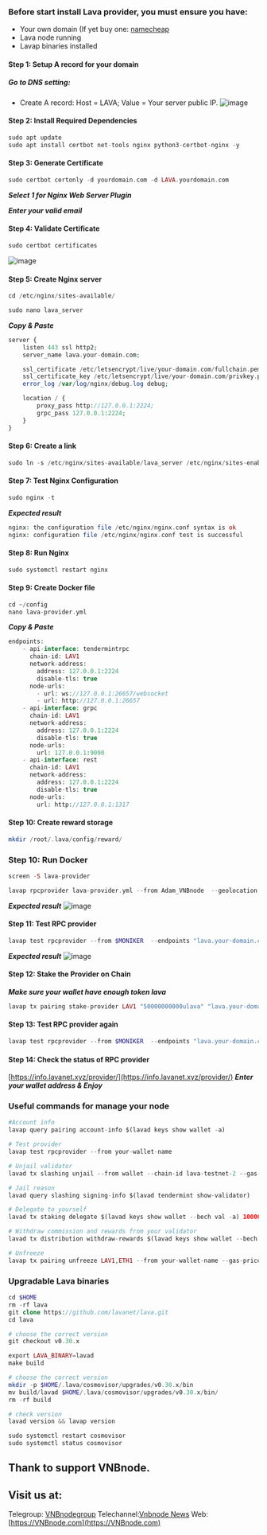 ### Before start install Lava provider, you must ensure you have:
* Your own domain (If yet buy one: [namecheap](https://www.namecheap.com/)
* Lava node running
* Lavap binaries installed
#### Step 1: Setup A record for your domain

##### Go to DNS setting:
* Create A record: Host = LAVA; Value = Your server public IP.
![image](https://github.com/vnbnode/VNBnode-Guides/assets/128967122/91f04293-70d9-4b87-9f8b-66808ce1940a)
#### Step 2: Install Required Dependencies
```php
sudo apt update
sudo apt install certbot net-tools nginx python3-certbot-nginx -y
```
#### Step 3: Generate Certificate
```php
sudo certbot certonly -d yourdomain.com -d LAVA.yourdomain.com
```
***Select 1 for Nginx Web Server Plugin***

***Enter your valid email***
#### Step 4: Validate Certificate
```php
sudo certbot certificates
```
![image](https://github.com/vnbnode/VNBnode-Guides/assets/128967122/daaf691f-8ed4-46f2-b22d-563176743bee)
#### Step 5: Create Nginx server
```php
cd /etc/nginx/sites-available/
```
```php
sudo nano lava_server
```
***Copy & Paste***
```php
server {
    listen 443 ssl http2;
    server_name lava.your-domain.com;

    ssl_certificate /etc/letsencrypt/live/your-domain.com/fullchain.pem;
    ssl_certificate_key /etc/letsencrypt/live/your-domain.com/privkey.pem;
    error_log /var/log/nginx/debug.log debug;

    location / {
        proxy_pass http://127.0.0.1:2224;
        grpc_pass 127.0.0.1:2224;
    }
}
```
#### Step 6: Create a link
```php
sudo ln -s /etc/nginx/sites-available/lava_server /etc/nginx/sites-enabled/lava_server
```
#### Step 7: Test Nginx Configuration
```php
sudo nginx -t
```
***Expected result***
```php
nginx: the configuration file /etc/nginx/nginx.conf syntax is ok
nginx: configuration file /etc/nginx/nginx.conf test is successful
```
#### Step 8: Run Nginx
```php
sudo systemctl restart nginx
```
#### Step 9: Create Docker file
```php
cd ~/config
nano lava-provider.yml
```
***Copy & Paste***
```php
endpoints:
    - api-interface: tendermintrpc
      chain-id: LAV1
      network-address:
        address: 127.0.0.1:2224
        disable-tls: true
      node-urls:
        - url: ws://127.0.0.1:26657/websocket
        - url: http://127.0.0.1:26657
    - api-interface: grpc
      chain-id: LAV1
      network-address:
        address: 127.0.0.1:2224
        disable-tls: true
      node-urls: 
        url: 127.0.0.1:9090
    - api-interface: rest
      chain-id: LAV1
      network-address:
        address: 127.0.0.1:2224
        disable-tls: true
      node-urls: 
        url: http://127.0.0.1:1317
```
#### Step 10: Create reward storage
```php
mkdir /root/.lava/config/reward/ 
```
### Step 10: Run Docker
```php
screen -S lava-provider
```
```php
lavap rpcprovider lava-provider.yml --from Adam_VNBnode  --geolocation 1 --chain-id lava-testnet-2 --reward-server-storage /root/.lava/config/reward/ --log_level debug
```
***Expected result***
![image](https://github.com/vnbnode/VNBnode-Guides/assets/128967122/8f853a72-4520-41ff-829c-692c47731c81)
#### Step 11: Test RPC provider
```php
lavap test rpcprovider --from $MONIKER  --endpoints "lava.your-domain.com:443,LAV1"
```
***Expected result***
![image](https://github.com/vnbnode/VNBnode-Guides/assets/128967122/756bfec8-d9ca-43f2-8ba3-3e518478c49a)
#### Step 12: Stake the Provider on Chain
***Make sure your wallet have enough token lava***
```php
lavap tx pairing stake-provider LAV1 "50000000000ulava" "lava.your-domain.com:443,1" 1 --from $MONIKER --provider-moniker $MONIKER --keyring-backend "test" --chain-id "lava-testnet-2" --gas="auto" --gas-adjustment "1.5" --gas "auto" --gas-prices "0.0001ulava"
```
#### Step 13: Test RPC provider again
```php
lavap test rpcprovider --from $MONIKER  --endpoints "lava.your-domain.com:443,LAV1"
```
#### Step 14: Check the status of RPC provider
[https://info.lavanet.xyz/provider/](https://info.lavanet.xyz/provider/)
***Enter your wallet address & Enjoy***
### Useful commands for manage your node
```php
#Account info
lavap query pairing account-info $(lavad keys show wallet -a)
```
```php
# Test provider 
lavap test rpcprovider --from your-wallet-name
```
```php
# Unjail validator
lavad tx slashing unjail --from wallet --chain-id lava-testnet-2 --gas-adjustment 1.4 --gas auto --gas-prices 0.0001ulava -y
```
```php
# Jail reason
lavad query slashing signing-info $(lavad tendermint show-validator)
```
```php
# Delegate to yourself
lavad tx staking delegate $(lavad keys show wallet --bech val -a) 1000000ulava --from wallet --chain-id lava-testnet-2 --gas-adjustment 1.4 --gas auto --gas-prices 0.0001ulava -y
```

```php
# Withdraw commission and rewards from your validator
lavad tx distribution withdraw-rewards $(lavad keys show wallet --bech val -a) --commission --from wallet --chain-id lava-testnet-2 --gas-adjustment 1.4 --gas auto --gas-prices 0.0001ulava -y
```
```php
# Unfreeze
lavap tx pairing unfreeze LAV1,ETH1 --from your-wallet-name --gas-prices 0.1ulava --gas-adjustment 1.5 --gas auto -y
```
### Upgradable Lava binaries
```php
cd $HOME
rm -rf lava
git clone https://github.com/lavanet/lava.git
cd lava
```
```php
# choose the correct version
git checkout v0.30.x
```
```php
export LAVA_BINARY=lavad
make build
```
```php
# choose the correct version
mkdir -p $HOME/.lava/cosmovisor/upgrades/v0.30.x/bin
mv build/lavad $HOME/.lava/cosmovisor/upgrades/v0.30.x/bin/
rm -rf build
```
```php
# check version
lavad version && lavap version
```
```php
sudo systemctl restart cosmovisor
sudo systemctl status cosmovisor
```
## Thank to support VNBnode.
## Visit us at: 
Telegroup: [VNBnodegroup](https://t.me/VNBnodegroup)
Telechannel:[Vnbnode News](https://t.me/Vnbnode)
Web:[https://VNBnode.com](https://VNBnode.com)
